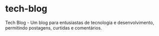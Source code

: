 # tech-blog
Tech Blog - Um blog para entusiastas de tecnologia e desenvolvimento, permitindo postagens, curtidas e comentários.

